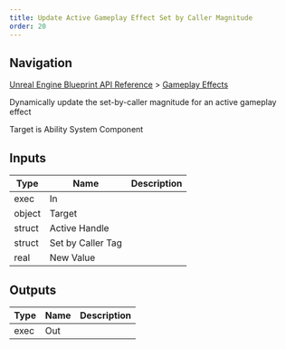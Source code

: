 ```yaml
---
title: Update Active Gameplay Effect Set by Caller Magnitude
order: 20
---
```

## Navigation

[Unreal Engine Blueprint API Reference](https://dev.epicgames.com/documentation/en-us/unreal-engine/BlueprintAPI) > [Gameplay Effects](https://dev.epicgames.com/documentation/en-us/unreal-engine/BlueprintAPI/GameplayEffects)

Dynamically update the set-by-caller magnitude for an active gameplay effect

Target is Ability System Component

## Inputs

| Type | Name | Description |
| --- | --- | --- |
| exec | In |  |
| object | Target |  |
| struct | Active Handle |  |
| struct | Set by Caller Tag |  |
| real | New Value |  |

## Outputs

| Type | Name | Description |
| --- | --- | --- |
| exec | Out |  |
